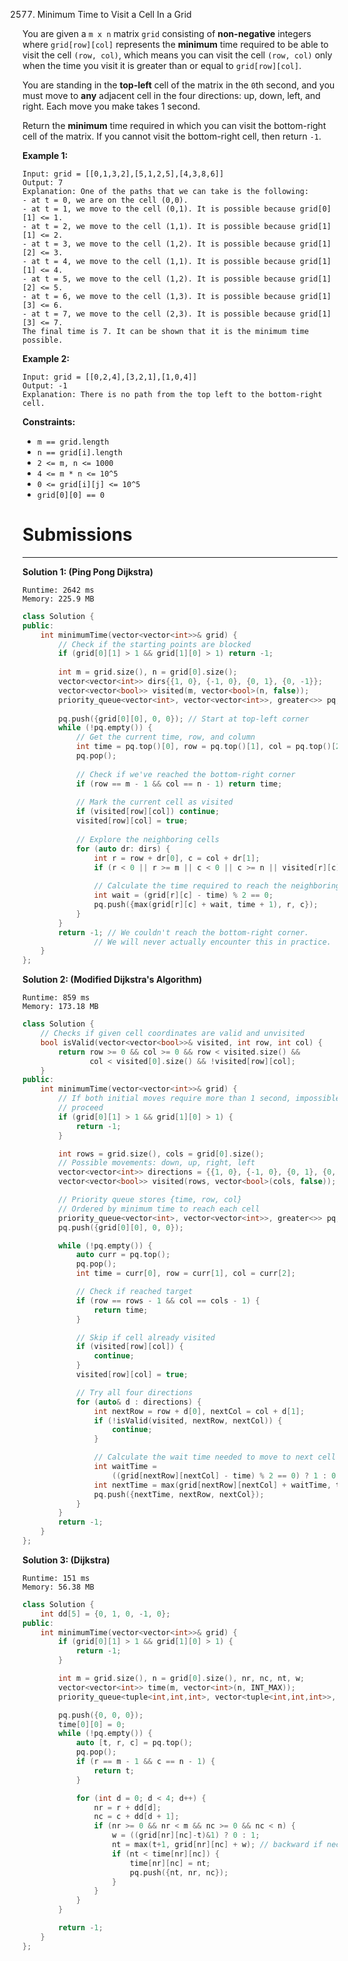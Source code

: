 2577. Minimum Time to Visit a Cell In a Grid

You are given a `m x n` matrix `grid` consisting of **non-negative** integers where `grid[row][col]` represents the **minimum** time required to be able to visit the cell `(row, col)`, which means you can visit the cell `(row, col)` only when the time you visit it is greater than or equal to `grid[row][col]`.

You are standing in the **top-left** cell of the matrix in the `0`th second, and you must move to **any** adjacent cell in the four directions: up, down, left, and right. Each move you make takes 1 second.

Return the **minimum** time required in which you can visit the bottom-right cell of the matrix. If you cannot visit the bottom-right cell, then return `-1`.

 

**Example 1:**


```
Input: grid = [[0,1,3,2],[5,1,2,5],[4,3,8,6]]
Output: 7
Explanation: One of the paths that we can take is the following:
- at t = 0, we are on the cell (0,0).
- at t = 1, we move to the cell (0,1). It is possible because grid[0][1] <= 1.
- at t = 2, we move to the cell (1,1). It is possible because grid[1][1] <= 2.
- at t = 3, we move to the cell (1,2). It is possible because grid[1][2] <= 3.
- at t = 4, we move to the cell (1,1). It is possible because grid[1][1] <= 4.
- at t = 5, we move to the cell (1,2). It is possible because grid[1][2] <= 5.
- at t = 6, we move to the cell (1,3). It is possible because grid[1][3] <= 6.
- at t = 7, we move to the cell (2,3). It is possible because grid[1][3] <= 7.
The final time is 7. It can be shown that it is the minimum time possible.
```

**Example 2:**


```
Input: grid = [[0,2,4],[3,2,1],[1,0,4]]
Output: -1
Explanation: There is no path from the top left to the bottom-right cell.
```

**Constraints:**

* `m == grid.length`
* `n == grid[i].length`
* `2 <= m, n <= 1000`
* `4 <= m * n <= 10^5`
* `0 <= grid[i][j] <= 10^5`
* `grid[0][0] == 0`

# Submissions
---
**Solution 1: (Ping Pong Dijkstra)**
```
Runtime: 2642 ms
Memory: 225.9 MB
```
```c++
class Solution {
public:
    int minimumTime(vector<vector<int>>& grid) {
        // Check if the starting points are blocked
        if (grid[0][1] > 1 && grid[1][0] > 1) return -1;
        
        int m = grid.size(), n = grid[0].size();
        vector<vector<int>> dirs{{1, 0}, {-1, 0}, {0, 1}, {0, -1}};
        vector<vector<bool>> visited(m, vector<bool>(n, false));
        priority_queue<vector<int>, vector<vector<int>>, greater<>> pq;
        
        pq.push({grid[0][0], 0, 0}); // Start at top-left corner
        while (!pq.empty()) {
            // Get the current time, row, and column
            int time = pq.top()[0], row = pq.top()[1], col = pq.top()[2];
            pq.pop();
            
            // Check if we've reached the bottom-right corner
            if (row == m - 1 && col == n - 1) return time;
            
            // Mark the current cell as visited
            if (visited[row][col]) continue;
            visited[row][col] = true;
            
            // Explore the neighboring cells
            for (auto dr: dirs) {
                int r = row + dr[0], c = col + dr[1];
                if (r < 0 || r >= m || c < 0 || c >= n || visited[r][c]) continue;
                
                // Calculate the time required to reach the neighboring cell
                int wait = (grid[r][c] - time) % 2 == 0;
                pq.push({max(grid[r][c] + wait, time + 1), r, c});
            }
        }
        return -1; // We couldn't reach the bottom-right corner. 
                // We will never actually encounter this in practice.
    }
};
```

**Solution 2: (Modified Dijkstra's Algorithm)**
```
Runtime: 859 ms
Memory: 173.18 MB
```
```c++
class Solution {
    // Checks if given cell coordinates are valid and unvisited
    bool isValid(vector<vector<bool>>& visited, int row, int col) {
        return row >= 0 && col >= 0 && row < visited.size() &&
               col < visited[0].size() && !visited[row][col];
    }
public:
    int minimumTime(vector<vector<int>>& grid) {
        // If both initial moves require more than 1 second, impossible to
        // proceed
        if (grid[0][1] > 1 && grid[1][0] > 1) {
            return -1;
        }

        int rows = grid.size(), cols = grid[0].size();
        // Possible movements: down, up, right, left
        vector<vector<int>> directions = {{1, 0}, {-1, 0}, {0, 1}, {0, -1}};
        vector<vector<bool>> visited(rows, vector<bool>(cols, false));

        // Priority queue stores {time, row, col}
        // Ordered by minimum time to reach each cell
        priority_queue<vector<int>, vector<vector<int>>, greater<>> pq;
        pq.push({grid[0][0], 0, 0});

        while (!pq.empty()) {
            auto curr = pq.top();
            pq.pop();
            int time = curr[0], row = curr[1], col = curr[2];

            // Check if reached target
            if (row == rows - 1 && col == cols - 1) {
                return time;
            }

            // Skip if cell already visited
            if (visited[row][col]) {
                continue;
            }
            visited[row][col] = true;

            // Try all four directions
            for (auto& d : directions) {
                int nextRow = row + d[0], nextCol = col + d[1];
                if (!isValid(visited, nextRow, nextCol)) {
                    continue;
                }

                // Calculate the wait time needed to move to next cell
                int waitTime =
                    ((grid[nextRow][nextCol] - time) % 2 == 0) ? 1 : 0;
                int nextTime = max(grid[nextRow][nextCol] + waitTime, time + 1);
                pq.push({nextTime, nextRow, nextCol});
            }
        }
        return -1;
    }
};
```

**Solution 3: (Dijkstra)**
```
Runtime: 151 ms
Memory: 56.38 MB
```
```c++
class Solution {
    int dd[5] = {0, 1, 0, -1, 0};
public:
    int minimumTime(vector<vector<int>>& grid) {
        if (grid[0][1] > 1 && grid[1][0] > 1) {
            return -1;
        }

        int m = grid.size(), n = grid[0].size(), nr, nc, nt, w;
        vector<vector<int>> time(m, vector<int>(n, INT_MAX));
        priority_queue<tuple<int,int,int>, vector<tuple<int,int,int>>, greater<tuple<int,int,int>>> pq;

        pq.push({0, 0, 0});
        time[0][0] = 0;
        while (!pq.empty()) {
            auto [t, r, c] = pq.top();
            pq.pop();
            if (r == m - 1 && c == n - 1) {
                return t;
            }

            for (int d = 0; d < 4; d++) {
                nr = r + dd[d];
                nc = c + dd[d + 1];
                if (nr >= 0 && nr < m && nc >= 0 && nc < n) {
                    w = ((grid[nr][nc]-t)&1) ? 0 : 1;
                    nt = max(t+1, grid[nr][nc] + w); // backward if neccessary
                    if (nt < time[nr][nc]) {
                        time[nr][nc] = nt;
                        pq.push({nt, nr, nc});
                    }
                }
            }
        }

        return -1;
    }
};
```
